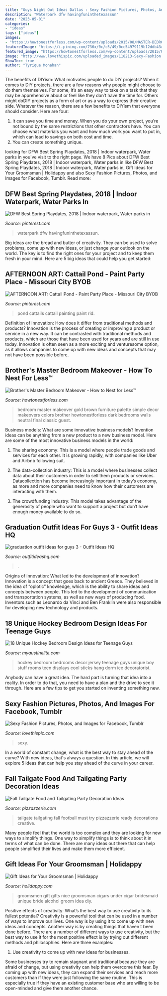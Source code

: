 ```yaml
---
title: "Guys Night Out Ideas Dallas : Sexy Fashion Pictures, Photos, And Images For Facebook, Tumblr"
description: "Waterpark dfw havingfuninthetexassun"
date: "2023-05-01"
categories:
- "ideas"
tags: ["ideas"]
images:
- "https://howtonestforless.com/wp-content/uploads/2015/08/MASTER-BEDROOM-GOLD-MAKEOVER.jpg"
featuredImage: "https://i.pinimg.com/736x/0c/c5/49/0cc54979119b12ddb434b54b3e8926c1.jpg"
featured_image: "https://howtonestforless.com/wp-content/uploads/2015/08/MASTER-BEDROOM-GOLD-MAKEOVER.jpg"
image: "http://www.lovethispic.com/uploaded_images/118213-Sexy-Fashion.png"
ShowToc: true
author: "Tyrique Monahan"
---
```



The benefits of DIYism: What motivates people to do DIY projects?
When it comes to DIY projects, there are a few reasons why people might choose to do them themselves. For some, it’s an easy way to take on a task that they may be apprehensive about or feel like they don’t have the time for. Others might doDIY projects as a form of art or as a way to express their creative side. Whatever the reason, there are a few benefits to DIYism that everyone should consider. Here are four: 
1) It can save you time and money. When you do your own project, you’re not bound by the same restrictions that other contractors have. You can choose what materials you want and how much work you want to put in, which can lead to savings on both cost and time. 
2) You can create something unique.

	

		
looking for DFW Best Spring Playdates, 2018 | Indoor waterpark, Water parks in you've visit to the right page. We have 8 Pics about DFW Best Spring Playdates, 2018 | Indoor waterpark, Water parks in like DFW Best Spring Playdates, 2018 | Indoor waterpark, Water parks in, Gift Ideas for Your Groomsman | Holidappy and also Sexy Fashion Pictures, Photos, and Images for Facebook, Tumblr. Read more:
		
    
## DFW Best Spring Playdates, 2018 | Indoor Waterpark, Water Parks In

<img loading=lazy src="https://i.pinimg.com/736x/0c/c5/49/0cc54979119b12ddb434b54b3e8926c1.jpg" onerror="this.onerror=null;this.src='https://tse1.mm.bing.net/th?id=OIP.LSlXEzQW1Wvy-DFWReiXaAHaD3&amp;pid=15.1';" alt="DFW Best Spring Playdates, 2018 | Indoor waterpark, Water parks in">

_Source: pinterest.com_

>waterpark dfw havingfuninthetexassun. 

	

Big ideas are the bread and butter of creativity. They can be used to solve problems, come up with new ideas, or just change your outlook on the world. The key is to find the right ones for your project and to keep them fresh in your mind. Here are 5 big ideas that could help you get started: 

    
## AFTERNOON ART: Cattail Pond - Paint Party Place - Missouri City BYOB

<img loading=lazy src="https://i.pinimg.com/736x/85/94/42/8594426cab497077544dce566dd85ba7--ponds.jpg" onerror="this.onerror=null;this.src='https://tse1.mm.bing.net/th?id=OIP.gkAEaDExCk5YwuGQKwgxWgHaJ3&amp;pid=15.1';" alt="AFTERNOON ART: Cattail Pond - Paint Party Place - Missouri City BYOB">

_Source: pinterest.com_

>pond cattails cattail painting paint rid. 

	

Definition of innovation: How does it differ from traditional methods and products?
Innovation is the process of creating or improving a product or service in a new way. It can be contrasted with traditional methods and products, which are those that have been used for years and are still in use today. Innovation is often seen as a more exciting and venturesome option, as it allows companies to come up with new ideas and concepts that may not have been possible before.

    
## Brother&#039;s Master Bedroom Makeover - How To Nest For Less™

<img loading=lazy src="https://howtonestforless.com/wp-content/uploads/2015/08/MASTER-BEDROOM-GOLD-MAKEOVER.jpg" onerror="this.onerror=null;this.src='https://tse2.mm.bing.net/th?id=OIP.G9XcMqTRv6lYy984JWUDtAHaMX&amp;pid=15.1';" alt="Brother&#039;s Master Bedroom Makeover - How to Nest for Less™">

_Source: howtonestforless.com_

>bedroom master makeover gold brown furniture palette simple decor makeovers colors brother howtonestforless dark bedrooms walls neutral final classic guest. 

	

Business models: What are some innovative business models?
Invention ideas can be anything from a new product to a new business model. Here are some of the most innovative business models in the world:
1. The sharing economy: This is a model where people trade goods and services for each other. It is growing rapidly, with companies like Uber and Airbnb following suit.

2. The data-collection industry: This is a model where businesses collect data about their customers in order to sell them products or services. Datacollection has become increasingly important in today’s economy, as more and more companies need to know how their customers are interacting with them.

3. The crowdfunding industry: This model takes advantage of the generosity of people who want to support a project but don’t have enough money available to do so.

    
## Graduation Outfit Ideas For Guys 3 - Outfit Ideas HQ

<img loading=lazy src="https://outfitideashq.com/wp-content/uploads/2016/06/graduation-outfit-ideas-for-guys-3.jpg" onerror="this.onerror=null;this.src='https://tse2.mm.bing.net/th?id=OIP.dvuZWeEKIwpoAt-yQQHSEAHaJ4&amp;pid=15.1';" alt="graduation outfit ideas for guys 3 - Outfit Ideas HQ">

_Source: outfitideashq.com_

>. 

	

Origins of innovation: What led to the development of innovation?
Innovation is a concept that goes back to ancient Greece. They believed in the idea of “oplotic” knowledge, which is the ability to share ideas and concepts between people. This led to the development of communication and transportation systems, as well as new ways of producing food. Inventors such as Leonardo da Vinci and Ben Franklin were also responsible for developing new technology and products.

    
## 18 Unique Hockey Bedroom Design Ideas For Teenage Guys

<img loading=lazy src="http://www.myaustinelite.com/wp-content/uploads/2015/01/hockey-bedrooms-idea-for-dorm-rooms.jpg" onerror="this.onerror=null;this.src='https://tse2.mm.bing.net/th?id=OIP.BNtFI28gf-kjztwOKVPtDQHaFj&amp;pid=15.1';" alt="18 Unique Hockey Bedroom Design Ideas for Teenage Guys">

_Source: myaustinelite.com_

>hockey bedroom bedrooms decor jersey teenage guys unique boy stuff rooms teen displays cool sticks hang dorm ice decoratorist. 

	

Anybody can have a great idea. The hard part is turning that idea into a reality. In order to do that, you need to have a plan and the drive to see it through. Here are a few tips to get you started on inventing something new.

    
## Sexy Fashion Pictures, Photos, And Images For Facebook, Tumblr

<img loading=lazy src="http://www.lovethispic.com/uploaded_images/118213-Sexy-Fashion.png" onerror="this.onerror=null;this.src='https://tse4.mm.bing.net/th?id=OIP.SpkIYRV-yU9PRb_zINn5yQHaMm&amp;pid=15.1';" alt="Sexy Fashion Pictures, Photos, and Images for Facebook, Tumblr">

_Source: lovethispic.com_

>sexy. 

	

In a world of constant change, what is the best way to stay ahead of the curve? With new ideas, that's always a question. In this article, we will explore 5 ideas that can help you stay ahead of the curve in your career.

    
## Fall Tailgate Food And Tailgating Party Decoration Ideas

<img loading=lazy src="https://pizzazzerie.com/wp-content/uploads/2017/09/tailgate-food-ideas.jpg" onerror="this.onerror=null;this.src='https://tse1.mm.bing.net/th?id=OIP.ncMb4YAuHpK05XXi5k6EYwHaLH&amp;pid=15.1';" alt="Fall Tailgate Food and Tailgating Party Decoration Ideas">

_Source: pizzazzerie.com_

>tailgate tailgating fall football must try pizzazzerie ready decorations creative. 

	

Many people feel that the world is too complex and they are looking for new ways to simplify things. One way to simplify things is to think about it in terms of what can be done. There are many ideas out there that can help people simplified their lives and make them more efficient.

    
## Gift Ideas For Your Groomsman | Holidappy

<img loading=lazy src="https://usercontent1.hubstatic.com/13765534_f1024.jpg" onerror="this.onerror=null;this.src='https://tse3.mm.bing.net/th?id=OIP.kFdlxfCn-dB-GToExRDLSQHaFj&amp;pid=15.1';" alt="Gift Ideas for Your Groomsman | Holidappy">

_Source: holidappy.com_

>groomsmen gift gifts nice groomsman cigars under cigar bridesmaid unique bride alcohol groom idea diy. 

	

Positive effects of creativity: What’s the best way to use creativity to its fullest potential?
Creativity is a powerful tool that can be used in a number of ways to improve our lives. One way is by using it to come up with new ideas and concepts. Another way is by creating things that haven t been done before. There are a number of different ways to use creativity, but the best way to use it for the most positive effect is by trying out different methods and philosophies. Here are three examples:
1. Use creativity to come up with new ideas for businesses.

Some businesses try to remain stagnant and traditional because they are afraid of change, but using creativity can help them overcome this fear. By coming up with new ideas, they can expand their services and reach more customers than if they were just following the same routine. This is especially true if they have an existing customer base who are willing to be open-minded and give them another chance.

